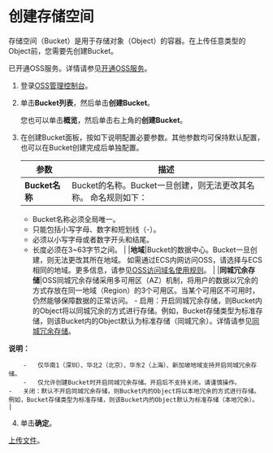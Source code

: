 # 创建存储空间

存储空间（Bucket）是用于存储对象（Object）的容器。在上传任意类型的Object前，您需要先创建Bucket。

已开通OSS服务。详情请参见[开通OSS服务](/cn.zh-CN/控制台用户指南/开通OSS服务.md)。

1.  登录[OSS管理控制台](https://oss.console.aliyun.com/)。

2.  单击**Bucket列表**，然后单击**创建Bucket**。

    您也可以单击**概览**，然后单击右上角的**创建Bucket**。

3.  在创建Bucket面板，按如下说明配置必要参数。其他参数均可保持默认配置，也可以在Bucket创建完成后单独配置。

    |参数|描述|
    |--|--|
    |**Bucket名称**|Bucket的名称。Bucket一旦创建，则无法更改其名称。 命名规则如下：

     -   Bucket名称必须全局唯一。
    -   只能包括小写字母、数字和短划线（-）。
    -   必须以小写字母或者数字开头和结尾。
    -   长度必须在3~63字节之间。 |
    |**地域**|Bucket的数据中心。Bucket一旦创建，则无法更改其所在地域。 如需通过ECS内网访问OSS，请选择与ECS相同的地域。更多信息，请参见[OSS访问域名使用规则](/cn.zh-CN/开发指南/访问域名（Endpoint）/OSS访问域名使用规则.md)。 |
    |**同城冗余存储**|OSS同城冗余存储采用多可用区（AZ）机制，将用户的数据以冗余的方式存放在同一地域（Region）的3个可用区。当某个可用区不可用时，仍然能够保障数据的正常访问。     -   启用：开启同城冗余存储，则Bucket内的Object将以同城冗余的方式进行存储。例如，Bucket存储类型为标准存储，则该Bucket内的Object默认为标准存储（同城冗余）。详情请参见[同城冗余存储](/cn.zh-CN/开发指南/数据安全/数据容灾/同城冗余存储.md)。

**说明：**

        -   仅华南1（深圳）、华北2（北京）、华东2（上海）、新加坡地域支持开启同城冗余存储。
        -   仅允许创建Bucket时开启同城冗余存储。开启后不支持关闭，请谨慎操作。
    -   关闭：默认不开启同城冗余存储，则Bucket内的Object将以本地冗余的方式进行存储。例如，Bucket存储类型为标准存储，则该Bucket内的Object默认为标准存储（本地冗余）。 |

4.  单击**确定**。


[上传文件](/cn.zh-CN/快速入门/控制台快速入门/上传文件.md)。

